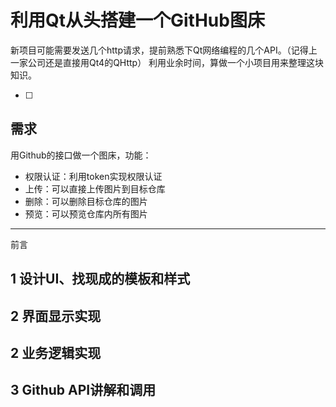 # 利用Qt从头搭建一个GitHub图床


新项目可能需要发送几个http请求，提前熟悉下Qt网络编程的几个API。（记得上一家公司还是直接用Qt4的QHttp）
利用业余时间，算做一个小项目用来整理这块知识。


* [ ] 

## 需求

用Github的接口做一个图床，功能：

* 权限认证：利用token实现权限认证
* 上传：可以直接上传图片到目标仓库
* 删除：可以删除目标仓库的图片
* 预览：可以预览仓库内所有图片


---





前言


## 1 设计UI、找现成的模板和样式


## 2 界面显示实现


## 2 业务逻辑实现



## 3 Github API讲解和调用














